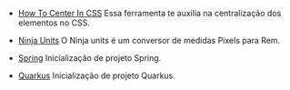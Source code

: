 <!------------------------------------------------------------------------------
  #FERRAMENTAS
------------------------------------------------------------------------------->

<!-- Seção do Sidebar voltada para as ferramentas de desenvolvimento-->

- [How To Center In CSS](http://howtocenterincss.com/) Essa ferramenta te
  auxilia na centralização dos elementos no CSS.

- [Ninja Units](https://www.ninjaunits.com/converters/pixels/pixels-rem/) O
  Ninja units é um conversor de medidas Pixels para Rem.

- [Spring](https://start.spring.io/) Inicialização de projeto Spring.

- [Quarkus](https://code.quarkus.io/) Inicialização de projeto Quarkus.
